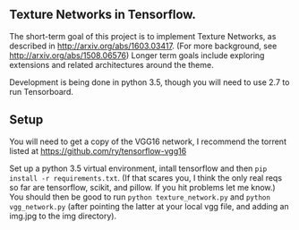 ## Texture Networks in Tensorflow.

The short-term goal of this project is to implement Texture Networks, as described in http://arxiv.org/abs/1603.03417. (For more background, see http://arxiv.org/abs/1508.06576) Longer term goals include exploring extensions and related architectures around the theme.

Development is being done in python 3.5, though you will need to use 2.7 to run Tensorboard.

## Setup

You will need to get a copy of the VGG16 network, I recommend the torrent listed at https://github.com/ry/tensorflow-vgg16

Set up a python 3.5 virtual environment, intall tensorflow and then `pip install -r requirements.txt`. (If that scares you, I think the only real reqs so far are tensorflow, scikit, and pillow. If you hit problems let me know.) You should then be good to run `python texture_network.py` and `python vgg_network.py` (after pointing the latter at your local vgg file, and adding an img.jpg to the img directory).
